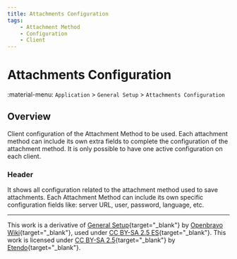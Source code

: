```yaml
---
title: Attachments Configuration
tags:
    - Attachment Method
    - Configuration
    - Client
---
```


# Attachments Configuration

:material-menu: `Application` > `General Setup` > `Attachments Configuration`

## Overview

Client configuration of the Attachment Method to be used. Each attachment method can include its own extra fields to complete the configuration of the attachment method. It is only possible to have one active configuration on each client.

### Header

It shows all configuration related to the attachment method used to save attachments. Each Attachment Method can include its own specific configuration fields like: server URL, user, password, language, etc.

---

This work is a derivative of [General Setup](https://wiki.openbravo.com/wiki/General_Setup){target="_blank"} by [Openbravo Wiki](http://wiki.openbravo.com/wiki/Welcome_to_Openbravo){target="_blank"}, used under [CC BY-SA 2.5 ES](https://creativecommons.org/licenses/by-sa/2.5/es/){target="_blank"}. This work is licensed under [CC BY-SA 2.5](https://creativecommons.org/licenses/by-sa/2.5/){target="_blank"} by [Etendo](https://etendo.software){target="_blank"}.